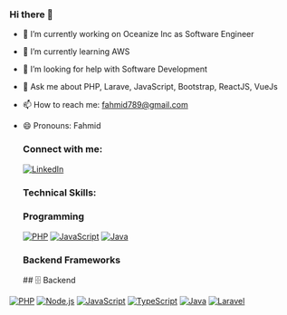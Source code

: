 ### Hi there 👋

- 🔭 I’m currently working on Oceanize Inc as Software Engineer
- 🌱 I’m currently learning AWS
- 🤔 I’m looking for help with Software Development
- 💬 Ask me about PHP, Larave, JavaScript, Bootstrap, ReactJS, VueJs
- 📫 How to reach me: fahmid789@gmail.com
- 😄 Pronouns: Fahmid
  
  <h3 align="left">Connect with me:</h3>
  <a href="https://www.linkedin.com/in/fahmid-al-masud/" rel="nofollow">
    <img alt="LinkedIn" src="https://img.shields.io/badge/linkedin-%230077B5.svg?&amp;style=for-the-badge&amp;logo=linkedin&amp;logoColor=white" style="max-width: 100%;">
  </a>

  <h3 align="left">Technical Skills:</h3>
  
  ### Programming

  [![PHP](https://img.shields.io/badge/PHP-%23777BB4.svg?&style=for-the-badge&logo=php&logoColor=white)](https://php.net)
  [![JavaScript](https://img.shields.io/badge/JavaScript-%23F7DF1E.svg?&style=for-the-badge&logo=javascript&logoColor=black)](https://developer.mozilla.org/en-US/docs/Web/JavaScript)
  [![Java](https://img.shields.io/badge/Java-%23E76F00.svg?&style=for-the-badge&logo=java&logoColor=white)](https://www.java.com)

  <h3 class="heading-element" dir="auto">Backend Frameworks</h3>
  ## 🗄️ Backend

[![PHP](https://img.shields.io/badge/PHP-%23777BB4.svg?&style=for-the-badge&logo=php&logoColor=white)](https://php.net)
[![Node.js](https://img.shields.io/badge/Node.js-%23339933.svg?&style=for-the-badge&logo=node.js&logoColor=white)](https://nodejs.org)
[![JavaScript](https://img.shields.io/badge/JavaScript-%23F7DF1E.svg?&style=for-the-badge&logo=javascript&logoColor=black)](https://developer.mozilla.org/en-US/docs/Web/JavaScript)
[![TypeScript](https://img.shields.io/badge/TypeScript-%233178C6.svg?&style=for-the-badge&logo=typescript&logoColor=white)](https://www.typescriptlang.org)
[![Java](https://img.shields.io/badge/Java-%23E76F00.svg?&style=for-the-badge&logo=java&logoColor=white)](https://www.java.com)
[![Laravel](https://img.shields.io/badge/Laravel-%23FF2D20.svg?&style=for-the-badge&logo=laravel&logoColor=white)](https://laravel.com)

  



